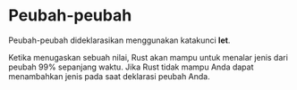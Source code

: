 # **Peubah-peubah**

Peubah-peubah dideklarasikan menggunakan katakunci **let**.

Ketika menugaskan sebuah nilai, Rust akan mampu untuk menalar jenis dari peubah 99% sepanjang waktu. Jika Rust tidak mampu Anda dapat menambahkan jenis pada saat deklarasi peubah Anda.
